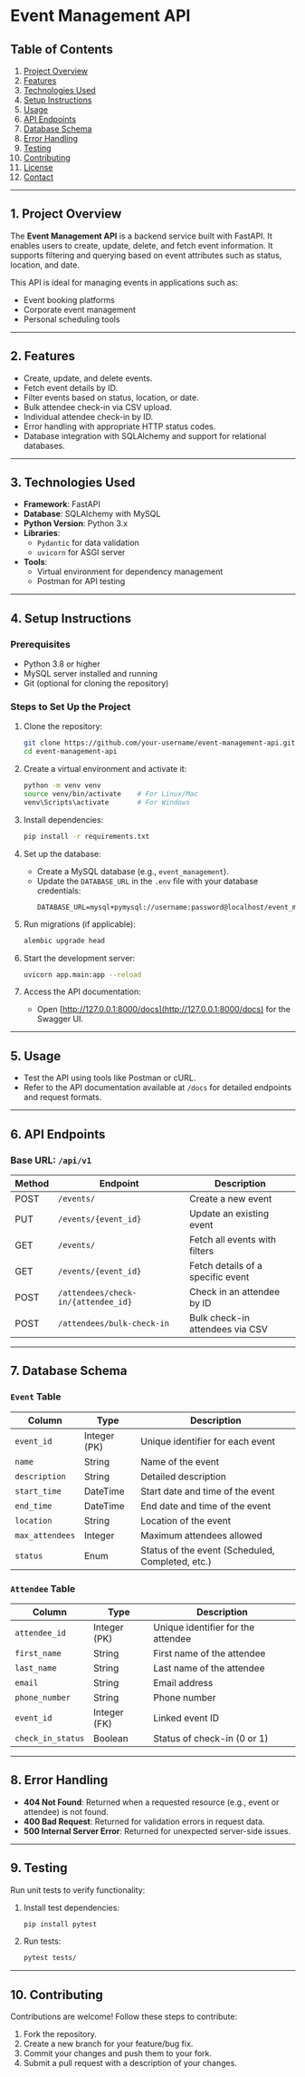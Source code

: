 # Event Management API

## Table of Contents

1. [Project Overview](#project-overview)
2. [Features](#features)
3. [Technologies Used](#technologies-used)
4. [Setup Instructions](#setup-instructions)
5. [Usage](#usage)
6. [API Endpoints](#api-endpoints)
7. [Database Schema](#database-schema)
8. [Error Handling](#error-handling)
9. [Testing](#testing)
10. [Contributing](#contributing)
11. [License](#license)
12. [Contact](#contact)

---

## 1. Project Overview

The **Event Management API** is a backend service built with FastAPI. It enables users to create, update, delete, and fetch event information. It supports filtering and querying based on event attributes such as status, location, and date.

This API is ideal for managing events in applications such as:

- Event booking platforms
- Corporate event management
- Personal scheduling tools

---

## 2. Features

- Create, update, and delete events.
- Fetch event details by ID.
- Filter events based on status, location, or date.
- Bulk attendee check-in via CSV upload.
- Individual attendee check-in by ID.
- Error handling with appropriate HTTP status codes.
- Database integration with SQLAlchemy and support for relational databases.

---

## 3. Technologies Used

- **Framework**: FastAPI
- **Database**: SQLAlchemy with MySQL
- **Python Version**: Python 3.x
- **Libraries**:
  - `Pydantic` for data validation
  - `uvicorn` for ASGI server
- **Tools**:
  - Virtual environment for dependency management
  - Postman for API testing

---

## 4. Setup Instructions

### Prerequisites

- Python 3.8 or higher
- MySQL server installed and running
- Git (optional for cloning the repository)

### Steps to Set Up the Project

1. Clone the repository:
   ```bash
   git clone https://github.com/your-username/event-management-api.git
   cd event-management-api
   ```

2. Create a virtual environment and activate it:
   ```bash
   python -m venv venv
   source venv/bin/activate    # For Linux/Mac
   venv\Scripts\activate       # For Windows
   ```

3. Install dependencies:
   ```bash
   pip install -r requirements.txt
   ```

4. Set up the database:
   - Create a MySQL database (e.g., `event_management`).
   - Update the `DATABASE_URL` in the `.env` file with your database credentials:
     ```
     DATABASE_URL=mysql+pymysql://username:password@localhost/event_management
     ```

5. Run migrations (if applicable):
   ```bash
   alembic upgrade head
   ```

6. Start the development server:
   ```bash
   uvicorn app.main:app --reload
   ```

7. Access the API documentation:
   - Open [http://127.0.0.1:8000/docs](http://127.0.0.1:8000/docs) for the Swagger UI.

---

## 5. Usage

- Test the API using tools like Postman or cURL.
- Refer to the API documentation available at `/docs` for detailed endpoints and request formats.

---

## 6. API Endpoints

### Base URL: `/api/v1`

| Method | Endpoint                            | Description                        |
|--------|-------------------------------------|------------------------------------|
| POST   | `/events/`                          | Create a new event                 |
| PUT    | `/events/{event_id}`                | Update an existing event           |
| GET    | `/events/`                          | Fetch all events with filters      |
| GET    | `/events/{event_id}`                | Fetch details of a specific event  |
| POST   | `/attendees/check-in/{attendee_id}` | Check in an attendee by ID         |
| POST   | `/attendees/bulk-check-in`          | Bulk check-in attendees via CSV    |

---

## 7. Database Schema

### `Event` Table

| Column         | Type          | Description                      |
|----------------|---------------|----------------------------------|
| `event_id`     | Integer (PK)  | Unique identifier for each event |
| `name`         | String        | Name of the event                |
| `description`  | String        | Detailed description             |
| `start_time`   | DateTime      | Start date and time of the event |
| `end_time`     | DateTime      | End date and time of the event   |
| `location`     | String        | Location of the event            |
| `max_attendees`| Integer       | Maximum attendees allowed        |
| `status`       | Enum          | Status of the event (Scheduled, Completed, etc.) |

### `Attendee` Table

| Column            | Type          | Description                        |
|-------------------|---------------|------------------------------------|
| `attendee_id`     | Integer (PK)  | Unique identifier for the attendee |
| `first_name`      | String        | First name of the attendee         |
| `last_name`       | String        | Last name of the attendee          |
| `email`           | String        | Email address                      |
| `phone_number`    | String        | Phone number                       |
| `event_id`        | Integer (FK)  | Linked event ID                    |
| `check_in_status` | Boolean       | Status of check-in (0 or 1)        |

---

## 8. Error Handling

- **404 Not Found**: Returned when a requested resource (e.g., event or attendee) is not found.
- **400 Bad Request**: Returned for validation errors in request data.
- **500 Internal Server Error**: Returned for unexpected server-side issues.

---

## 9. Testing

Run unit tests to verify functionality:

1. Install test dependencies:
   ```bash
   pip install pytest
   ```

2. Run tests:
   ```bash
   pytest tests/
   ```

---

## 10. Contributing

Contributions are welcome! Follow these steps to contribute:

1. Fork the repository.
2. Create a new branch for your feature/bug fix.
3. Commit your changes and push them to your fork.
4. Submit a pull request with a description of your changes.

